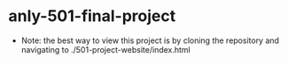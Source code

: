 # anly-501-final-project
* Note: the best way to view this project is by cloning the repository and navigating to ./501-project-website/index.html
